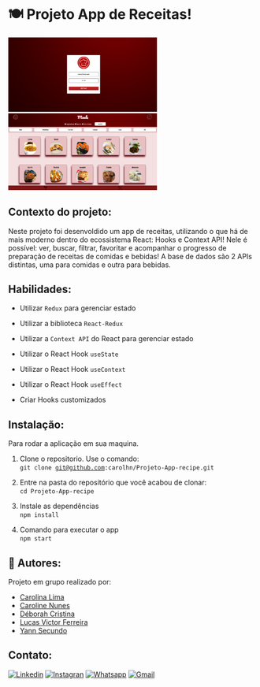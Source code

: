 # 🍽️ Projeto App de Receitas!

<img src="https://github.com/carolhn/Projeto-App-recipe/blob/main/imagem2.png" alt="imagem2.png" style="max-width: 60%;">

<br>

<img src="https://github.com/carolhn/Projeto-App-recipe/blob/main/imagem3.png" alt="imagem2.png" style="max-width: 60%;">

## Contexto do projeto:
Neste projeto foi desenvoldido um app de receitas, utilizando o que há de mais moderno dentro do ecossistema React: Hooks e Context API!
Nele é possível: ver, buscar, filtrar, favoritar e acompanhar o progresso de preparação de receitas de comidas e bebidas!
A base de dados são 2 APIs distintas, uma para comidas e outra para bebidas.


## Habilidades:

* Utilizar `Redux` para gerenciar estado

* Utilizar a biblioteca `React-Redux`

* Utilizar a `Context API` do React para gerenciar estado

* Utilizar o React Hook `useState`

* Utilizar o React Hook `useContext`

* Utilizar o React Hook `useEffect`

* Criar Hooks customizados

## Instalação:
Para rodar a aplicação em sua maquina.

1. Clone o repositorio. Use o comando:</br>
<code>git clone git@github.com:carolhn/Projeto-App-recipe.git</code></br>

2. Entre na pasta do repositório que você acabou de clonar:</br>
<code>cd Projeto-App-recipe</code>

3. Instale as dependências</br>
<code>npm install</code>

4. Comando para executar o app</br>
<code>npm start</code>


## 👥️ Autores:
Projeto em grupo realizado por:

- [Carolina Lima](https://github.com/cybersekh)
- [Caroline Nunes](https://github.com/carolhn)
- [Déborah Cristina](https://github.com/deborahcristinadeoliveira)
- [Lucas Victor Ferreira](https://github.com/lucasvtf)
- [Yann Secundo](https://github.com/yannsecundo)


## Contato:
[![Linkedin](https://img.shields.io/badge/LinkedIn-0077B5?style=for-the-badge&logo=linkedin&logoColor=white)](https://www.linkedin.com/in/caroline-nunes-devfullstack/)
[![Instagran](https://img.shields.io/badge/Instagram-E4405F?style=for-the-badge&logo=instagram&logoColor=white)](https://www.instagram.com/caarolhn/)
[![Whatsapp](https://img.shields.io/badge/WhatsApp-25D366?style=for-the-badge&logo=whatsapp&logoColor=white)](https://wa.me/48988037114)
[![Gmail](https://img.shields.io/badge/Gmail-D14836?style=for-the-badge&logo=gmail&logoColor=white)](mailto:nunescaroline905@gmail.com)
